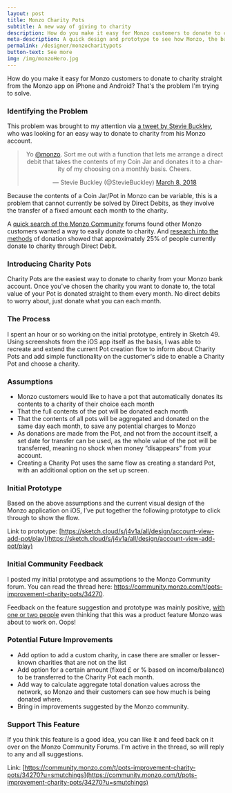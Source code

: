 ```yaml
---
layout: post
title: Monzo Charity Pots
subtitle: A new way of giving to charity
description: How do you make it easy for Monzo customers to donate to charity straight from the Monzo app on iPhone and Android? That's the problem I'm trying to solve.
meta-description: A quick design and prototype to see how Monzo, the bank, could add charity donations to their Pots system.
permalink: /designer/monzocharitypots
button-text: See more
img: /img/monzoHero.jpg
---
```


How do you make it easy for Monzo customers to donate to charity straight from the Monzo app on iPhone and Android? That's the problem I'm trying to solve.

### Identifying the Problem

This problem was brought to my attention via [a tweet by Stevie Buckley](https://twitter.com/StevieBuckley/status/971724116310089729), who was looking for an easy way to donate to charity from his Monzo account.

<center>
  <blockquote class="twitter-tweet" data-lang="en"><p lang="en" dir="ltr">Yo <a href="https://twitter.com/monzo?ref_src=twsrc%5Etfw">@monzo</a>. Sort me out with a function that lets me arrange a direct debit that takes the contents of my Coin Jar and donates it to a charity of my choosing on a monthly basis. Cheers.</p>&mdash; Stevie Buckley (@StevieBuckley) <a href="https://twitter.com/StevieBuckley/status/971724116310089729?ref_src=twsrc%5Etfw">March 8, 2018</a></blockquote> <script async src="https://platform.twitter.com/widgets.js" charset="utf-8"></script>
</center>

Because the contents of a Coin Jar/Pot in Monzo can be variable, this is a problem that cannot currently be solved by Direct Debits, as they involve the transfer of a fixed amount each month to the charity.

A [quick search of the Monzo Community](https://community.monzo.com/search?q=charity) forums found other Monzo customers wanted a way to easily donate to charity. And [research into the methods](https://www.statista.com/statistics/420137/charitable-donation-giving-uk-england-by-means/) of donation showed that approximately 25% of people currently donate to charity through Direct Debit.

### Introducing Charity Pots

Charity Pots are the easiest way to donate to charity from your Monzo bank account. Once you've chosen the charity you want to donate to, the total value of your Pot is donated straight to them every month. No direct debits to worry about, just donate what you can each month.

### The Process

I spent an hour or so working on the initial prototype, entirely in Sketch 49. Using screenshots from the iOS app itself as the basis, I was able to recreate and extend the current Pot creation flow to inform about Charity Pots and add simple functionality on the customer's side to enable a Charity Pot and choose a charity.

### Assumptions

- Monzo customers would like to have a pot that automatically donates its contents to a charity of their choice each month
- That the full contents of the pot will be donated each month
- That the contents of all pots will be aggregated and donated on the same day each month, to save any potential charges to Monzo
- As donations are made from the Pot, and not from the account itself, a set date for transfer can be used, as the whole value of the pot will be transferred, meaning no shock when money “disappears” from your account.
- Creating a Charity Pot uses the same flow as creating a standard Pot, with an additional option on the set up screen.

### Initial Prototype

Based on the above assumptions and the current visual design of the Monzo application on iOS, I’ve put together the following prototype to click through to show the flow.

Link to prototype: [https://sketch.cloud/s/j4v1a/all/design/account-view-add-pot/play](https://sketch.cloud/s/j4v1a/all/design/account-view-add-pot/play)

### Initial Community Feedback

I posted my initial prototype and assumptions to the Monzo Community forum. You can read the thread here: https://community.monzo.com/t/pots-improvement-charity-pots/34270.

Feedback on the feature suggestion and prototype was mainly positive, [with one or two people](https://community.monzo.com/t/pots-improvement-charity-pots/34270/21?u=smutchings) even thinking that this was a product feature Monzo was about to work on. Oops!

### Potential Future Improvements

- Add option to add a custom charity, in case there are smaller or lesser-known charities that are not on the list
- Add option for a certain amount (fixed £ or % based on income/balance) to be transferred to the Charity Pot each month.
- Add way to calculate aggregate total donation values across the network, so Monzo and their customers can see how much is being donated where.
- Bring in improvements suggested by the Monzo community.

### Support This Feature

If you think this feature is a good idea, you can like it and feed back on it over on the Monzo Community Forums. I'm active in the thread, so will reply to any and all suggestions.

Link: [https://community.monzo.com/t/pots-improvement-charity-pots/34270?u=smutchings](https://community.monzo.com/t/pots-improvement-charity-pots/34270?u=smutchings)
